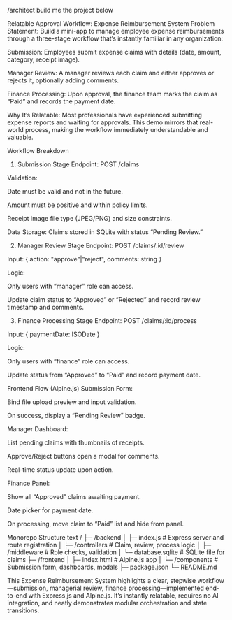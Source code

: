 /architect build me the project below

Relatable Approval Workflow: Expense Reimbursement System
Problem Statement:
Build a mini-app to manage employee expense reimbursements through a three-stage workflow that’s instantly familiar in any organization:

Submission: Employees submit expense claims with details (date, amount, category, receipt image).

Manager Review: A manager reviews each claim and either approves or rejects it, optionally adding comments.

Finance Processing: Upon approval, the finance team marks the claim as “Paid” and records the payment date.

Why It’s Relatable:
Most professionals have experienced submitting expense reports and waiting for approvals. This demo mirrors that real-world process, making the workflow immediately understandable and valuable.

Workflow Breakdown
1. Submission Stage
Endpoint: POST /claims

Validation:

Date must be valid and not in the future.

Amount must be positive and within policy limits.

Receipt image file type (JPEG/PNG) and size constraints.

Data Storage: Claims stored in SQLite with status “Pending Review.”

2. Manager Review Stage
Endpoint: POST /claims/:id/review

Input: { action: "approve"|"reject", comments: string }

Logic:

Only users with “manager” role can access.

Update claim status to “Approved” or “Rejected” and record review timestamp and comments.

3. Finance Processing Stage
Endpoint: POST /claims/:id/process

Input: { paymentDate: ISODate }

Logic:

Only users with “finance” role can access.

Update status from “Approved” to “Paid” and record payment date.

Frontend Flow (Alpine.js)
Submission Form:

Bind file upload preview and input validation.

On success, display a “Pending Review” badge.

Manager Dashboard:

List pending claims with thumbnails of receipts.

Approve/Reject buttons open a modal for comments.

Real-time status update upon action.

Finance Panel:

Show all “Approved” claims awaiting payment.

Date picker for payment date.

On processing, move claim to “Paid” list and hide from panel.

Monorepo Structure
text
/
├─ /backend
│   ├─ index.js            # Express server and route registration
│   ├─ /controllers        # Claim, review, process logic
│   ├─ /middleware         # Role checks, validation
│   └─ database.sqlite     # SQLite file for claims
├─ /frontend
│   ├─ index.html          # Alpine.js app
│   └─ /components         # Submission form, dashboards, modals
├─ package.json
└─ README.md

This Expense Reimbursement System highlights a clear, stepwise workflow—submission, managerial review, finance processing—implemented end-to-end with Express.js and Alpine.js. It’s instantly relatable, requires no AI integration, and neatly demonstrates modular orchestration and state transitions.